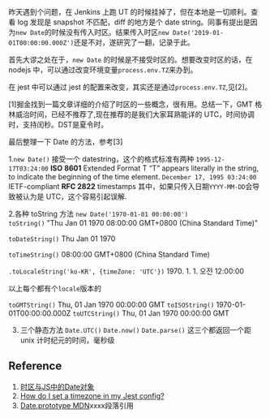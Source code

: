 昨天遇到个问题，在 Jenkins 上跑 UT 的时候挂掉了，但在本地是一切顺利。查看 log 发现是 snapshot 不匹配，diff 的地方是个 date string。同事有提出是因为`new Date`的时候没有传入时区。结果传入时区`new Date('2019-01-01T00:00:00.000Z')`还是不对，遂研究了一翻，记录于此。

首先大谬之处在于，`new Date` 的时候是不接受时区的。想要改变时区的话，在 nodejs 中，可以通过改变环境变量`process.env.TZ`来办到。

在 jest 中可以通过 jest 的配置来改变，其实还是通过`process.env.TZ`,见[2]。

[1]掘金找到一篇文章详细的介绍了时区的一些概念，很有用。总结一下，GMT 格林威治时间，已经不推荐了,现在推荐的是我们大家耳熟能详的 UTC，时间协调时，支持闰秒。DST是夏令时。

最后整理一下 Date 的方法，参考[3]    

1.`new Date()` 接受一个 datestring，这个的格式标准有两种
`1995-12-17T03:24:00` **ISO 8601** Extended Format
T “T” appears literally in the string, to indicate the beginning of the time element.
`December 17, 1995 03:24:00` IETF-compliant **RFC 2822** timestamps 
其中，如果只传入日期`YYYY-MM-DD`会导致被认为是 UTC，这个容易引起误解.   

2.各种 toString 方法
`new Date('1970-01-01 00:00:00')`    
`toString()` "Thu Jan 01 1970 08:00:00 GMT+0800 (China Standard Time)"  
  
`toDateString()` Thu Jan 01 1970    

`toTimeString()` 08:00:00 GMT+0800 (China Standard Time)    

`.toLocaleString('ko-KR', {timeZone: 'UTC'})`  1970. 1. 1. 오전 12:00:00    

以上每个都有个`locale`版本的  
 
`toGMTString()` Thu, 01 Jan 1970 00:00:00 GMT
`toISOString()` 1970-01-01T00:00:00.000Z
`toUTCString()` Thu, 01 Jan 1970 00:00:00 GMT

3. 三个静态方法
`Date.UTC()`
`Date.now()`
`Date.parse()`
这三个都返回一个距 unix 计时纪元的时间，毫秒级

## Reference
1. [时区与JS中的Date对象
](https://juejin.im/post/5d23ef766fb9a07ea5681378)
2. [How do I set a timezone in my Jest config?](https://stackoverflow.com/questions/56261381/how-do-i-set-a-timezone-in-my-jest-config)
3. [Date.prototype MDN](https://developer.mozilla.org/en-US/docs/Web/JavaScript/Reference/Global_Objects/Date/toLocaleString)xxxx段落引用
